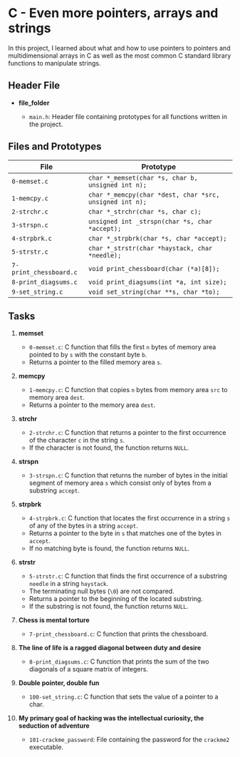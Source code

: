# C - Even more pointers, arrays and strings

In this project, I learned about what and how to use pointers to pointers and multidimensional arrays in C as well as the most common C standard library functions to manipulate strings.

## Header File

- **file_folder**

  - `main.h`: Header file containing prototypes for all functions written in the project.

## Files and Prototypes

| File                | Prototype                                |
|---------------------|------------------------------------------|
| `0-memset.c`        | `char *_memset(char *s, char b, unsigned int n);` |
| `1-memcpy.c`        | `char *_memcpy(char *dest, char *src, unsigned int n);` |
| `2-strchr.c`        | `char *_strchr(char *s, char c);` |
| `3-strspn.c`        | `unsigned int _strspn(char *s, char *accept);` |
| `4-strpbrk.c`       | `char *_strpbrk(char *s, char *accept);` |
| `5-strstr.c`        | `char *_strstr(char *haystack, char *needle);` |
| `7-print_chessboard.c` | `void print_chessboard(char (*a)[8]);` |
| `8-print_diagsums.c` | `void print_diagsums(int *a, int size);` |
| `9-set_string.c`    | `void set_string(char **s, char *to);` |

## Tasks

1. **memset**

   - `0-memset.c`: C function that fills the first `n` bytes of memory area pointed to by `s` with the constant byte `b`.
   - Returns a pointer to the filled memory area `s`.

2. **memcpy**

   - `1-memcpy.c`: C function that copies `n` bytes from memory area `src` to memory area `dest`.
   - Returns a pointer to the memory area `dest`.

3. **strchr**

   - `2-strchr.c`: C function that returns a pointer to the first occurrence of the character `c` in the string `s`.
   - If the character is not found, the function returns `NULL`.

4. **strspn**

   - `3-strspn.c`: C function that returns the number of bytes in the initial segment of memory area `s` which consist only of bytes from a substring `accept`.

5. **strpbrk**

   - `4-strpbrk.c`: C function that locates the first occurrence in a string `s` of any of the bytes in a string `accept`.
   - Returns a pointer to the byte in `s` that matches one of the bytes in `accept`.
   - If no matching byte is found, the function returns `NULL`.

6. **strstr**

   - `5-strstr.c`: C function that finds the first occurrence of a substring `needle` in a string `haystack`.
   - The terminating null bytes (`\0`) are not compared.
   - Returns a pointer to the beginning of the located substring.
   - If the substring is not found, the function returns `NULL`.

7. **Chess is mental torture**

   - `7-print_chessboard.c`: C function that prints the chessboard.

8. **The line of life is a ragged diagonal between duty and desire**

   - `8-print_diagsums.c`: C function that prints the sum of the two diagonals of a square matrix of integers.

9. **Double pointer, double fun**

   - `100-set_string.c`: C function that sets the value of a pointer to a char.

10. **My primary goal of hacking was the intellectual curiosity, the seduction of adventure**

    - `101-crackme_password`: File containing the password for the `crackme2` executable.

